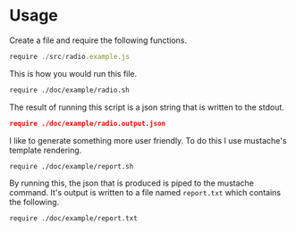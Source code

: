 # Usage

Create a file and require the following functions.

```js
require ./src/radio.example.js
```

This is how you would run this file.

```bash
require ./doc/example/radio.sh
```

The result of running this script is a json string that is written to the
stdout.

```json
require ./doc/example/radio.output.json
```

I like to generate something more user friendly. To do this I use mustache's
template rendering.

```bash
require ./doc/example/report.sh
```

By running this, the json that is produced is piped to the mustache command.
It's output is written to a file named `report.txt` which contains the
following.

```txt
require ./doc/example/report.txt
```

